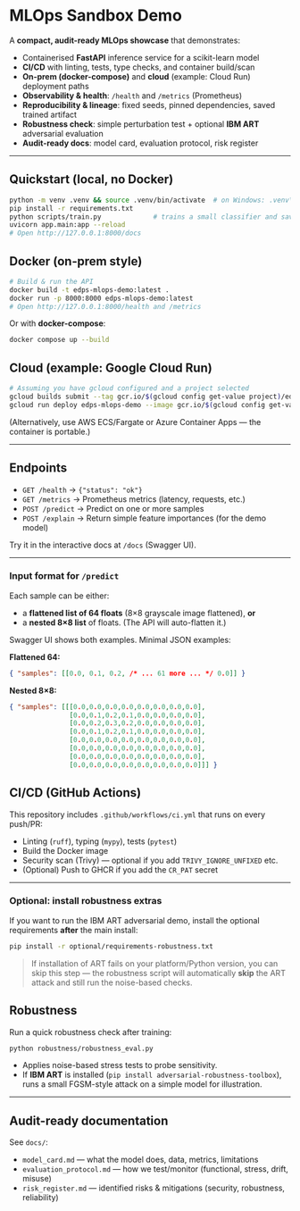# MLOps Sandbox Demo

A **compact, audit-ready MLOps showcase** that demonstrates:
- Containerised **FastAPI** inference service for a scikit-learn model
- **CI/CD** with linting, tests, type checks, and container build/scan
- **On‑prem (docker-compose)** and **cloud** (example: Cloud Run) deployment paths
- **Observability & health**: `/health` and `/metrics` (Prometheus)
- **Reproducibility & lineage**: fixed seeds, pinned dependencies, saved trained artifact
- **Robustness check**: simple perturbation test + optional **IBM ART** adversarial evaluation
- **Audit-ready docs**: model card, evaluation protocol, risk register

---

## Quickstart (local, no Docker)

```bash
python -m venv .venv && source .venv/bin/activate  # on Windows: .venv\Scripts\activate
pip install -r requirements.txt
python scripts/train.py             # trains a small classifier and saves artifacts/model.joblib
uvicorn app.main:app --reload
# Open http://127.0.0.1:8000/docs
```

## Docker (on‑prem style)

```bash
# Build & run the API
docker build -t edps-mlops-demo:latest .
docker run -p 8000:8000 edps-mlops-demo:latest
# Open http://127.0.0.1:8000/health and /metrics
```

Or with **docker-compose**:

```bash
docker compose up --build
```

## Cloud (example: Google Cloud Run)

```bash
# Assuming you have gcloud configured and a project selected
gcloud builds submit --tag gcr.io/$(gcloud config get-value project)/edps-mlops-demo
gcloud run deploy edps-mlops-demo --image gcr.io/$(gcloud config get-value project)/edps-mlops-demo --platform managed --allow-unauthenticated
```

(Alternatively, use AWS ECS/Fargate or Azure Container Apps — the container is portable.)

---

## Endpoints

- `GET /health` → `{"status": "ok"}`
- `GET /metrics` → Prometheus metrics (latency, requests, etc.)
- `POST /predict` → Predict on one or more samples
- `POST /explain` → Return simple feature importances (for the demo model)

Try it in the interactive docs at `/docs` (Swagger UI).

---
### Input format for `/predict`
Each sample can be either:
- a **flattened list of 64 floats** (8×8 grayscale image flattened), **or**
- a **nested 8×8 list** of floats. (The API will auto-flatten it.)

Swagger UI shows both examples. Minimal JSON examples:

**Flattened 64:**
```json
{ "samples": [[0.0, 0.1, 0.2, /* ... 61 more ... */ 0.0]] }
```

**Nested 8×8:**
```json
{ "samples": [[[0.0,0.0,0.0,0.0,0.0,0.0,0.0,0.0],
               [0.0,0.1,0.2,0.1,0.0,0.0,0.0,0.0],
               [0.0,0.2,0.3,0.2,0.0,0.0,0.0,0.0],
               [0.0,0.1,0.2,0.1,0.0,0.0,0.0,0.0],
               [0.0,0.0,0.0,0.0,0.0,0.0,0.0,0.0],
               [0.0,0.0,0.0,0.0,0.0,0.0,0.0,0.0],
               [0.0,0.0,0.0,0.0,0.0,0.0,0.0,0.0],
               [0.0,0.0,0.0,0.0,0.0,0.0,0.0,0.0]]] }
```

## CI/CD (GitHub Actions)

This repository includes `.github/workflows/ci.yml` that runs on every push/PR:
- Linting (`ruff`), typing (`mypy`), tests (`pytest`)
- Build the Docker image
- Security scan (Trivy) — optional if you add `TRIVY_IGNORE_UNFIXED` etc.
- (Optional) Push to GHCR if you add the `CR_PAT` secret

---


### Optional: install robustness extras

If you want to run the IBM ART adversarial demo, install the optional requirements **after** the main install:

```bash
pip install -r optional/requirements-robustness.txt
```

> If installation of ART fails on your platform/Python version, you can skip this step — the robustness script will automatically **skip** the ART attack and still run the noise-based checks.

## Robustness

Run a quick robustness check after training:

```bash
python robustness/robustness_eval.py
```

- Applies noise-based stress tests to probe sensitivity.
- If **IBM ART** is installed (`pip install adversarial-robustness-toolbox`), runs a small FGSM-style attack on a simple model for illustration.

---

## Audit-ready documentation

See `docs/`:
- `model_card.md` — what the model does, data, metrics, limitations
- `evaluation_protocol.md` — how we test/monitor (functional, stress, drift, misuse)
- `risk_register.md` — identified risks & mitigations (security, robustness, reliability)
